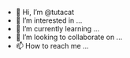 - 👋 Hi, I’m @tutacat
- 👀 I’m interested in ...
- 🌱 I’m currently learning ...
- 💞️ I’m looking to collaborate on ...
- 📫 How to reach me ...

<!---
tutacat/tutacat is a ✨ special ✨ repository because its `README.md` (this file) appears on your GitHub profile.
You can click the Preview link to take a look at your changes.
--->
